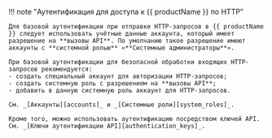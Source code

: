 !!! note "Аутентификация для доступа к {{ productName }} по HTTP"

    Для базовой аутентификации при отправке HTTP-запросов в {{ productName }} следует использовать учётные данные аккаунта, который имеет разрешение на **вызовы API**. По умолчанию такое разрешение имеют аккаунты с **системной ролью** «**Системные администраторы**».

    При базовой аутентификации для безопасной обработки входящих HTTP-запросов рекомендуется:
    - создать специальный аккаунт для авторизации HTTP-запросов;
    - создать системную роль с разрешением на **вызовы API**;
    - добавить в данную системную роль аккаунт для HTTP-запросов.

    См. _[Аккаунты][accounts]_ и _[Системные роли][system_roles]_.

    Кроме того, можно использовать аутентификацию посредством ключей API. См. _[Ключи аутентификации API][authentication_keys]_.